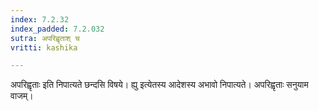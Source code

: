 ```yaml
---
index: 7.2.32
index_padded: 7.2.032
sutra: अपरिह्वृताश् च
vritti: kashika

---
```

अपरिह्वृताः इति निपात्यते छन्दसि विषये। ह्यु इत्येतस्य आदेशस्य अभावो निपात्यते। अपरिह्वृताः सनुयाम वाजम्।